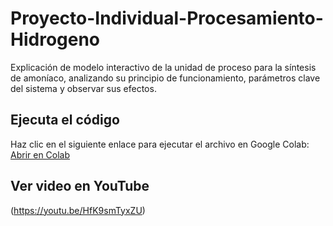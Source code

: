 # Proyecto-Individual-Procesamiento-Hidrogeno
Explicación de modelo interactivo de la unidad de proceso para la síntesis de amoníaco, analizando su principio de funcionamiento, parámetros clave del sistema y observar sus efectos.


## Ejecuta el código
Haz clic en el siguiente enlace para ejecutar el archivo en Google Colab: 
[Abrir en Colab](https://colab.research.google.com/github/VicenteGuzmanLeighton/Proyecto-Individual-Procesamiento-Hidrogeno/blob/main/Proyecto_Individual.ipynb)

## Ver video en YouTube
(https://youtu.be/HfK9smTyxZU)
